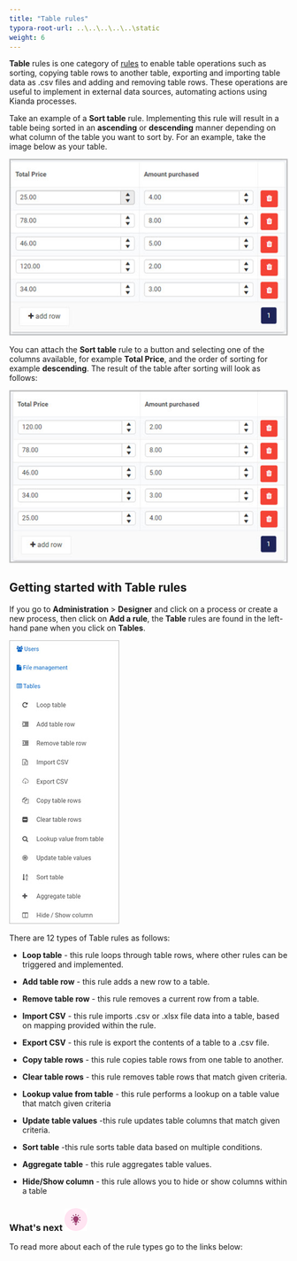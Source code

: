 ```yaml
---
title: "Table rules"
typora-root-url: ..\..\..\..\..\static
weight: 6
---
```


**Table** rules is one category of [rules](/platform/rules/) to enable table operations such as sorting, copying table rows to another table, exporting and importing table data as .csv files and adding and removing table rows. These operations are useful to implement in external data sources, automating actions using Kianda processes.

Take an example of a **Sort table** rule. Implementing this rule will result in a table being sorted in an **ascending** or **descending** manner depending on what column of the table you want to sort by. For an example, take the image below as your table.

![Example table](/images/table-rules-table-example.jpg)

You can attach the **Sort table** rule to a button and selecting one of the columns available, for example **Total Price**, and the order of sorting for example **descending**. The result of the table  after sorting will look as follows:

 ![Example table](/images/table-rules-result-table.jpg)

## Getting started with Table rules ##

If you go to **Administration** > **Designer** and click on a process or create a new process, then click on **Add a rule**, the **Table** rules are found in the left-hand pane when you click on **Tables**.

![Table rules](/images/table-rules-all.jpg)

There are 12 types of Table rules as follows:

- **Loop table** - this rule loops through table rows, where other rules can be triggered and implemented.

- **Add table row** - this rule adds a new row to a table.

- **Remove table row** - this rule removes a current row from a table.

- **Import CSV** - this rule imports .csv or .xlsx file data into a table, based on mapping provided within the rule.

- **Export CSV** - this rule is export the contents of a table to a .csv file.

- **Copy table rows** - this rule copies table rows from one table to another.

- **Clear table rows** - this rule removes table rows that match given criteria.

- **Lookup value from table** - this rule performs a lookup on a table value that match given criteria

- **Update table values** -this rule updates table columns that match given criteria.

- **Sort table** -this rule sorts table data based on multiple conditions.

- **Aggregate table** - this rule aggregates table values.

- **Hide/Show column** - this rule allows you to hide or show columns within a table

  

### What's next  ![Idea icon](/images/18.png) ###

To read more about each of the rule types go to the links below:
